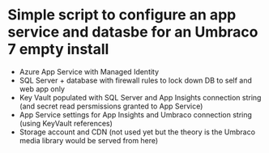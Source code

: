 # Simple script to configure an app service and datasbe for an Umbraco 7 empty install 

- Azure App Service with Managed Identity
- SQL Server + database with firewall rules to lock down DB to self and web app only
- Key Vault populated with SQL Server and App Insights connection string (and secret read persmissions granted to App Service)
- App Service settings for App Insights and Umbraco connection string (using KeyVault references)
- Storage account and CDN (not used yet but the theory is the Umbraco media library would be served from here)
